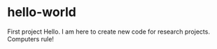 # hello-world
First project
Hello. 
I am here to create new code for research projects. Computers rule!

